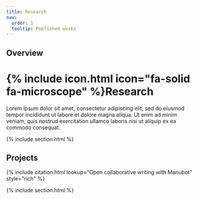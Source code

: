 ```yaml
---
title: Research
nav:
  order: 1
  tooltip: Published works
---
```

## Overview

# {% include icon.html icon="fa-solid fa-microscope" %}Research

Lorem ipsum dolor sit amet, consectetur adipiscing elit, sed do eiusmod tempor incididunt ut labore et dolore magna aliqua.
Ut enim ad minim veniam, quis nostrud exercitation ullamco laboris nisi ut aliquip ex ea commodo consequat.

{% include section.html %}

## Projects

{% include citation.html lookup="Open collaborative writing with Manubot" style="rich" %}

{% include section.html %}
